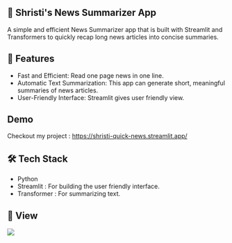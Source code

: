 ## 📰 Shristi's News Summarizer App

A simple and efficient News Summarizer app that is built with Streamlit and Transformers to quickly recap long news articles into concise summaries. 

## 📑 Features
<ul>
  <li>Fast and Efficient: Read one page news in one line.</li>
  <li>Automatic Text Summarization: This app can generate short, meaningful summaries of news articles.</li>
  <li>User-Friendly Interface: Streamlit gives user friendly view.</li>
</ul>

## Demo
Checkout my project : https://shristi-quick-news.streamlit.app/

## 🛠️ Tech Stack
<ul>
  <li>Python</li>
  <li>Streamlit : For building the user friendly interface.</li>
  <li>Transformer : For summarizing text.</li>
</ul>

## 📝 View

![](https://github.com/user-attachments/assets/a23ff1ec-af94-401a-b3c1-9518940169ed)
